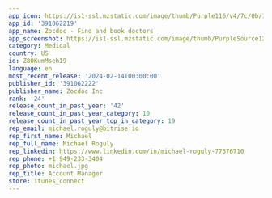```yaml
---
app_icon: https://is1-ssl.mzstatic.com/image/thumb/Purple116/v4/7c/0b/1f/7c0b1f0e-0933-5588-e901-e1db7e9d779d/App_Icon-0-0-1x_U007epad-0-0-85-220.png/1024x1024bb.png
app_id: '391062219'
app_name: Zocdoc - Find and book doctors
app_screenshot: https://is1-ssl.mzstatic.com/image/thumb/PurpleSource126/v4/20/7f/ef/207fef09-f344-718e-82cc-dbac2d277fee/89039de8-da8f-4264-8019-536c9ad62235_6.5in_Screens.png/1284x2778bb.png
category: Medical
country: US
id: Z8OKumMsehI9
language: en
most_recent_release: '2024-02-14T00:00:00'
publisher_id: '391062222'
publisher_name: Zocdoc Inc
rank: '24'
release_count_in_past_year: '42'
release_count_in_past_year_category: 10
release_count_in_past_year_top_in_category: 19
rep_email: michael.roguly@bitrise.io
rep_first_name: Michael
rep_full_name: Michael Roguly
rep_linkedin: https://www.linkedin.com/in/michael-roguly-77376710
rep_phone: +1 949-233-3404
rep_photo: michael.jpg
rep_title: Account Manager
store: itunes_connect
---
```

